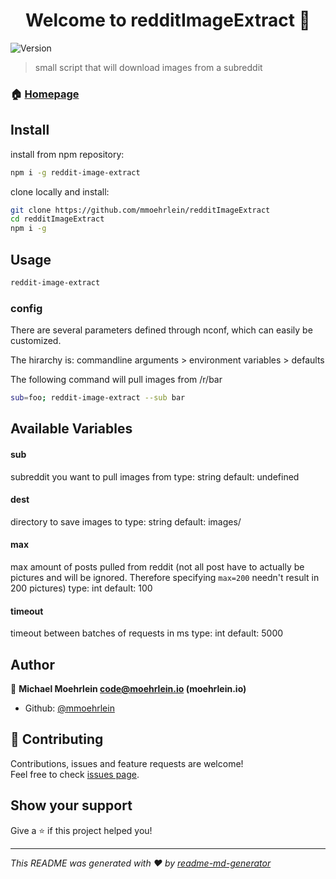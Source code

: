 <h1 align="center">Welcome to redditImageExtract 👋</h1>
<p>
  <img alt="Version" src="https://img.shields.io/badge/version-1.0.0-blue.svg?cacheSeconds=2592000" />
</p>

> small script that will download images from a subreddit

### 🏠 [Homepage](https://github.com/mmoehrlein/redditImageExtract)

## Install
install from npm repository:
```sh
npm i -g reddit-image-extract 
```

clone locally and install:
```sh
git clone https://github.com/mmoehrlein/redditImageExtract
cd redditImageExtract
npm i -g
```

## Usage

```sh
reddit-image-extract
```

### config
There are several parameters defined through nconf, which can easily be customized. 

The hirarchy is: commandline arguments > environment variables > defaults

The following command will pull images from /r/bar 
```sh
sub=foo; reddit-image-extract --sub bar 
``` 

## Available Variables
#### sub
subreddit you want to pull images from
type: string
default: undefined

#### dest
directory to save images to
type: string
default: images/

#### max
max amount of posts pulled from reddit (not all post have to actually be pictures and will be ignored. Therefore specifying `max=200` needn't result in 200 pictures)
type: int
default: 100

#### timeout
timeout between batches of requests in ms
type: int
default: 5000

## Author

👤 **Michael Moehrlein <code@moehrlein.io> (moehrlein.io)**

* Github: [@mmoehrlein](https://github.com/mmoehrlein)

## 🤝 Contributing

Contributions, issues and feature requests are welcome!<br />Feel free to check [issues page](https://github.com/mmoehrlein/redditImageExtract).

## Show your support

Give a ⭐️ if this project helped you!

***
_This README was generated with ❤️ by [readme-md-generator](https://github.com/kefranabg/readme-md-generator)_
